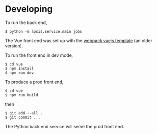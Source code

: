 # Developing

To run the back end,
```
$ python -m apsis.service.main jobs
```

The Vue front end was set up with the [webpack vuejs
template](https://vuejs-templates.github.io/webpack/) (an older version).

To run the front end in dev mode,
```
$ cd vue
$ npm install
$ npm run dev
```

To produce a prod front end, 
```
$ cd vue
$ npm run build
```
then
```
$ git add --all .
$ git commit ...
```

The Python back end service will serve the prod front end.

